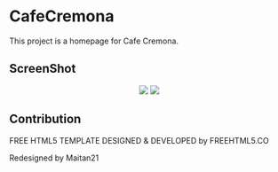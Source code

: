 # CafeCremona
This project is a homepage for Cafe Cremona.


## ScreenShot
<p align="center"><img src="https://user-images.githubusercontent.com/45276804/96375454-0b854180-11b4-11eb-857a-2171768ba265.png">
<img src="https://user-images.githubusercontent.com/45276804/96375423-e5f83800-11b3-11eb-8626-a52992e95efb.png"></p>

## Contribution
FREE HTML5 TEMPLATE 
	DESIGNED & DEVELOPED by FREEHTML5.CO
  
Redesigned by Maitan21
